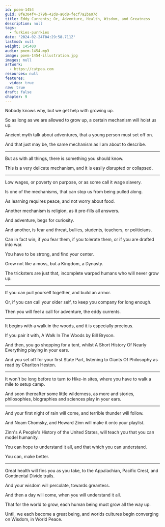```yaml
---
id: poem-1454
guid: 8fe304f4-379b-42d8-a0d8-fecf7a2ba07d
title: Eddy Currents; Or, Adventure, Health, Wisdom, and Greatness
description: null
tags:
  - furkies-purrkies
date: '2024-02-24T04:29:58.711Z'
lastmod: null
weight: 145400
audio: poem-1454.mp3
image: poem-1454-illustration.jpg
images: null
artwork:
  - https://catpea.com
resources: null
features:
  video: true
raw: true
draft: false
chapter: 9
---
```


Nobody knows why,
but we get help with growing up.

So as long as we are allowed to grow up,
a certain mechanism will hoist us up.

Ancient myth talk about adventures,
that a young person must set off on.

And that just may be,
the same mechanism as I am about to describe.

---

But as with all things,
there is something you should know.

This is a very delicate mechanism,
and it is easily disrupted or collapsed.

---

Low wages, or poverty on purpose,
or as some call it wage slavery.

Is one of the mechanisms,
that can stop us from being pulled along.

As learning requires peace,
and not worry about food.

Another mechanism is religion,
as it pre-fills all answers.

And adventure,
begs for curiosity.

And another, is fear and threat,
bullies, students, teachers, or politicians.

Can in fact win, if you fear them,
if you tolerate them, or if you are drafted into war.

You have to be strong,
and find your center.

Grow not like a moss,
but a Kingdom, a Dynasty.

The tricksters are just that,
incomplete warped humans who will never grow up.

---

If you can pull yourself together,
and build an armor.

Or, if you can call your older self,
to keep you company for long enough.

Then you will feel a call for adventure,
the eddy currents.

---

It begins with a walk in the woods,
and it is especially precious.

If you pair it with,
A Walk In The Woods by Bill Bryson.

And then, you go shopping for a tent,
whilst A Short History Of Nearly Everything playing in your ears.

And you set off for your first State Part,
listening to Giants Of Philosophy as read by Charlton Heston.

---

It won't be long before to turn to Hike-in sites,
where you have to walk a mile to setup camp.

And soon thereafter some little wilderness,
as more and stories, philosophies, biographies and sciences play in your ears.

---

And your first night of rain will come,
and terrible thunder will follow.

And Noam Chomsky,
and Howard Zinn will make it onto your playlist.

Zinn's A People's History of the United States,
will teach you that you can model humanity.

You can hope to understand it all,
and that which you can understand.

You can,
make better.

---

Great health will fins you as you take,
to the Appalachian, Pacific Crest, and Continental Divide trails.

And your wisdom will percolate,
towards greantess.

And then a day will come,
when you will understand it all.

That for the world to grow,
each human being must grow all the way up.

Until, we each become a great being,
and worlds cultures begin converging on Wisdom, in World Peace.

